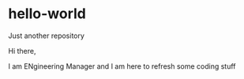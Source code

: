 # hello-world
Just another repository

Hi there,

I am ENgineering Manager and I am here to refresh some coding stuff
